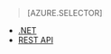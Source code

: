 > [AZURE.SELECTOR]
- [.NET](/documentation/articles/media-services-dotnet-connect_programmatically)
- [REST API](/documentation/articles/media-services-rest-connect_programmatically)

<!---HONumber=67-->
